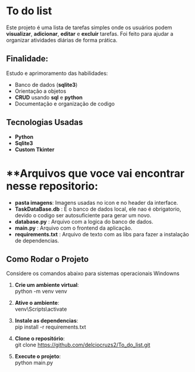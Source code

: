 # **To do list**
Este projeto é uma lista de tarefas simples onde os usuários podem **visualizar**, **adicionar**, **editar** e **excluir** tarefas. Foi feito para ajudar a organizar atividades diárias de forma prática.

## **Finalidade**:
  Estudo e aprimoramento das habilidades:
  - Banco de dados (**sqlite3**)
  - Orientação a objetos
  - **CRUD** usando **sql** e **python**
  - Documentação e organização de codigo

## **Tecnologias Usadas**
- **Python**
- **Sqlite3**
- **Custom Tkinter**

# **Arquivos que voce vai encontrar nesse repositorio:
  - **pasta imagens**: Imagens usadas no icon e no header da interface.
  - **TaskDataBase.db** : É o banco de dados local, ele nao é obrigatorio, devido o codigo ser autosuficiente para gerar um novo.
  - **database.py** : Arquivo com a logica do banco de dados.
  - **main.py** : Arquivo com o frontend da aplicação.
  - **requirements.txt** : Arquivo de texto com as libs para fazer a instalação de dependencias.
  
## **Como Rodar o Projeto**
   Considere os comandos abaixo para sistemas operacionais Windowns

1. **Crie um ambiente virtual**:   
   python -m venv venv

2. **Ative o ambiente**:  
   venv\Scripts\activate
   
3. **Instale as dependencias**:  
   pip install -r requirements.txt

4. **Clone o repositório**:  
  git clone https://github.com/delciocruzs2/To_do_list.git

5. **Execute o projeto**:  
   python main.py


